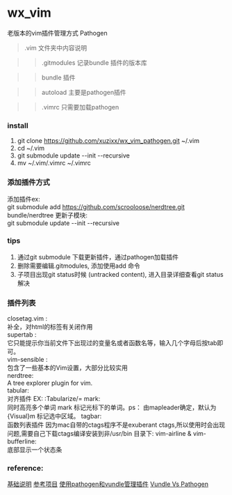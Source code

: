 wx\_vim
========
老版本的vim插件管理方式 Pathogen

> .vim 文件夹中内容说明

> > .gitmodules 记录bundle 插件的版本库

> > bundle 插件

> >  autoload 主要是pathogen插件

> > .vimrc 只需要加载pathogen

### install
1. git clone https://github.com/xuzixx/wx_vim_pathogen.git ~/.vim
2. cd ~/.vim
3. git submodule update --init --recursive
4. mv ~/.vim/.vimrc ~/.vimrc

### 添加插件方式
添加插件ex:<br>
git submodule add https://github.com/scrooloose/nerdtree.git bundle/nerdtree
更新子模块:<br>
git submodule update --init --recursive

### tips
1. 通过git submodule 下载更新插件，通过pathogen加载插件
2. 删除需要编辑.gitmodules, 添加使用add 命令
3. 子项目出现git status时候 (untracked content), 进入目录详细查看git status解决

### 插件列表
closetag.vim :<br>
    补全，对html的标签有关闭作用<br>
supertab :<br>
    它只能提示你当前文件下出现过的变量名或者函数名等，输入几个字母后按tab即可。 <br>
vim-sensible :<br>
    包含了一些基本的Vim设置，大部分比较实用<br>
nerdtree:<br>
    A tree explorer plugin for vim.<br>
tabular:<br>
    对齐插件
    EX: :Tabularize/=
mark:<br>
    同时高亮多个单词
    <leader>mark 标记光标下的单词。ps：<leader> 由mapleader确定，默认为\
    {Visual}<leader>m 标记选中区域。
tagbar:<br>
    函数列表插件
    因为mac自带的ctags程序不是exuberant ctags,所以使用时会出现问题,需要自己下载ctags编译安装到非/usr/bin 目录下:
vim-airline & vim-bufferline:<br>
    底部显示一个状态条
    

### reference:
[基础说明](http://www.cnblogs.com/qianxudetianxia/archive/2012/12/14/2817925.html)
[参考项目](https://github.com/openproject/openvims)
[使用pathogen和vundle管理插件](http://www.tuicool.com/articles/3ERJzy)
[Vundle Vs Pathogen](http://www.rmitc.org/tutorials/2013/05/13/modern-vim-plugin-management-pathogen-vs-vundle.html)
